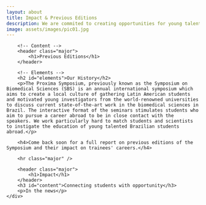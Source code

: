 ```yaml
---
layout: about
title: Impact & Previous Editions
description: We are commited to creating opportunities for young talents.
image: assets/images/pic01.jpg
---
```


<!-- Main -->
<div id="main" class="alt">

<!-- One -->
<section id="one">
	<div class="inner">

		<!-- Content -->
		<header class="major">
			<h1>Previous Editions</h1>
		</header>

		<!-- Elements -->
		<h2 id="elements">Our History</h2>
		<p>The Proxima Symposium, previously known as the Symposium on Biomedical Sciences (SBS) is an annual international symposium which aims to create a local culture of gathering Latin American students and motivated young investigators from the world-renowned universities to discuss current state-of-the-art work in the biomedical sciences in Brazil. The interactive format of the seminars stimulates students who aim to pursue a career abroad to be in close contact with the speakers. We work particularly hard to match students and scientists to instigate the education of young talented Brazilian students abroad.</p>

		<h4>Come back soon for a full report on previous editions of the Symposium and their impact on trainees' careers.</h4>

		<hr class="major" />

		<header class="major">
			<h1>Impact</h1>
		</header>
		<h3 id="content">Connecting students with opportunity</h3>
		<p>In the news</p>
	</div>
</section>
</div>
